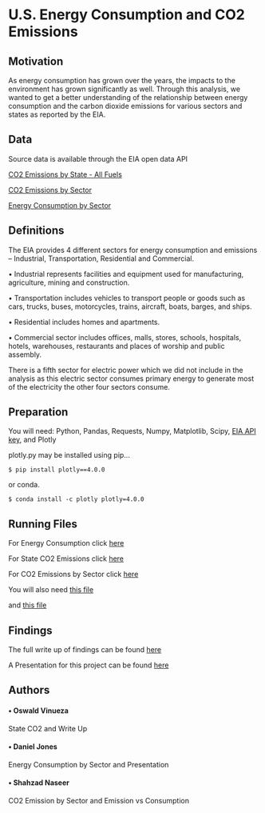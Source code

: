 # U.S. Energy Consumption and CO2 Emissions
  
## Motivation

As energy consumption has grown over the years, the impacts to the environment has grown significantly as well. Through this analysis, we wanted to get a better understanding of the relationship between energy consumption and the carbon dioxide emissions for various sectors and states as reported by the EIA.
  
## Data
Source data is available through the EIA open data API

[CO2 Emissions by State - All Fuels](https://www.eia.gov/opendata/qb.php?category=2251663)

[CO2 Emissions by Sector](https://www.eia.gov/opendata/qb.php?category=711236)

[Energy Consumption by Sector](https://www.eia.gov/opendata/qb.php?category=711226)
    
## Definitions
The EIA provides 4 different sectors for energy consumption and emissions – Industrial, Transportation, Residential and Commercial. 

•	Industrial represents facilities and equipment used for manufacturing, agriculture, mining and construction.

•	Transportation includes vehicles to transport people or goods such as cars, trucks, buses, motorcycles, trains, aircraft, boats, barges, and ships.

•	Residential includes homes and apartments.

•	Commercial sector includes offices, malls, stores, schools, hospitals, hotels, warehouses, restaurants and places of worship and public assembly.

There is a fifth sector for electric power which we did not include in the analysis as this electric sector consumes primary energy to generate most of the electricity the other four sectors consume. 
  
## Preparation
You will need: Python, Pandas, Requests, Numpy, Matplotlib, Scipy, [EIA API key](https://www.eia.gov/opendata/register.php), and Plotly

plotly.py may be installed using pip...

`$ pip install plotly==4.0.0`

or conda.

`$ conda install -c plotly plotly=4.0.0`

## Running Files

For Energy Consumption click [here](https://github.com/DanielMJones2005/Project-1/blob/master/Master_Energy_Consump_Sector_v3.ipynb)

For State CO2 Emissions click [here](https://github.com/DanielMJones2005/Project-1/blob/master/CO2EmissionsAllFuelsbyState_AllSectorsMerged.ipynb)

For CO2 Emissions by Sector click [here](https://github.com/DanielMJones2005/Project-1/blob/master/DataVisualization.ipynb)

You will also need [this file](https://github.com/DanielMJones2005/Project-1/blob/master/CO2Ems10YrResIndComTrn.csv)

and [this file](https://github.com/DanielMJones2005/Project-1/blob/master/MasterConsumptionResComTrnInd.csv)
  
## Findings
The full write up of findings can be found [here](https://github.com/DanielMJones2005/Project-1/blob/master/US%20Energy%20Consumption%20and%20CO2%20Emissions%20Write%20Up%20Final.docx)

A Presentation for this project can be found [here](https://github.com/DanielMJones2005/Project-1/blob/master/20190729%20Energizers_Project_1_Presentation.v2.pptx)

## Authors
  
#### • Oswald Vinueza   

State CO2 and Write Up

#### • Daniel Jones  

Energy Consumption by Sector and Presentation

#### • Shahzad Naseer   

CO2 Emission by Sector and Emission vs Consumption
